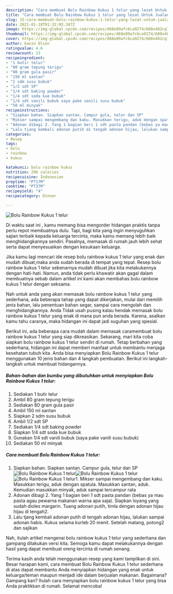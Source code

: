 ```yaml
---
description: "Cara membuat Bolu Rainbow Kukus 1 telur yang lezat Untuk Jualan"
title: "Cara membuat Bolu Rainbow Kukus 1 telur yang lezat Untuk Jualan"
slug: 15-cara-membuat-bolu-rainbow-kukus-1-telur-yang-lezat-untuk-jualan
date: 2021-01-18T01:32:03.347Z
image: https://img-global.cpcdn.com/recipes/d68e89afc6ca9274/680x482cq70/bolu-rainbow-kukus-1-telur-foto-resep-utama.jpg
thumbnail: https://img-global.cpcdn.com/recipes/d68e89afc6ca9274/680x482cq70/bolu-rainbow-kukus-1-telur-foto-resep-utama.jpg
cover: https://img-global.cpcdn.com/recipes/d68e89afc6ca9274/680x482cq70/bolu-rainbow-kukus-1-telur-foto-resep-utama.jpg
author: Gavin Olson
ratingvalue: 4.6
reviewcount: 13
recipeingredient:
- "1 butir telur"
- "80 gram tepung terigu"
- "80 gram gula pasir"
- "150 ml santan"
- "2 sdm susu bubuk"
- "1/2 sdt SP"
- "1/4 sdt baking powder"
- "1/4 sdt soda kue bubuk"
- "1/4 sdt vanili bubuk saya pake vanili susu bubuk"
- "50 ml minyak"
recipeinstructions:
- "Siapkan bahan. Siapkan santan. Campur gula, telur dan SP"
- "Mikser sampai mengembang dan kaku. Masukkan terigu, aduk dengan spatula. Masukkan santan, aduk. Kemudian masukkan minyak, aduk sampai tercampur rata"
- "Adonan dibagi 2. Yang 1 bagian beri 1 sdt pasta pandan (bebas ya mau pasta agau pewarna makanan warna apa saja). Siapkan loyang yang sudah dioles margarin. Tuang adonan putih, timla dengan adonan hijau hijau di tengah2."
- "Lalu tjang kembali adonan putih di tengah adonan hijau, lalukan sampai adonan habis. Kukus selama kurleb 20 menit. Setelah matang, potong2 dan sajikan"
categories:
- Resep
tags:
- bolu
- rainbow
- kukus

katakunci: bolu rainbow kukus 
nutrition: 296 calories
recipecuisine: Indonesian
preptime: "PT17M"
cooktime: "PT37M"
recipeyield: "4"
recipecategory: Dinner

---
```



![Bolu Rainbow Kukus 1 telur](https://img-global.cpcdn.com/recipes/d68e89afc6ca9274/680x482cq70/bolu-rainbow-kukus-1-telur-foto-resep-utama.jpg)

Di waktu  saat ini , kamu memang bisa mengorder hidangan praktis tanpa perlu repot membuatnya dulu. Tapi, bagi kita yang ingin menyuguhkan sajian terbaik kepada keluarga tercinta, maka kamu memang lebih baik menghidangkannya sendiri. Pasalnya, memasak di rumah jauh lebih sehat serta dapat menyesuaikan dengan kesukaan keluarga.

Jika kamu lagi mencari ide resep bolu rainbow kukus 1 telur yang enak dan mudah dibuat,maka anda sudah berada di tempat yang tepat. Resep bolu rainbow kukus 1 telur  sebenarnya mudah dibuat jika kita melakukannya dengan hati-hati. Namun, anda tidak perlu khawatir akan gagal dalam membuatnya 
sebab dalam artikel ini kami akan membahas bolu rainbow kukus 1 telur dengan seksama.  



Nah untuk anda yang akan memasak bolu rainbow kukus 1 telur yang sederhana, ada beberapa tahap yang dapat dikerjakan, mulai dari memilih jenis bahan, lalu penentuan bahan segar, sampai cara mengolah dan menghidangkannya. Anda Tidak usah pusing kalau hendak memasak bolu rainbow kukus 1 telur yang enak di mana pun anda berada. Karena, asalkan kamu  tahu caranya, maka hidangan ini dapat jadi suguhan yang spesial.

Berikut ini, ada beberapa cara mudah dalam memasak caramembuat bolu rainbow kukus 1 telur yang siap dikreasikan. Sekarang, mari kita coba siapkan bolu rainbow kukus 1 telur sendiri di rumah. Tetap berbahan yang sederhana, hidangan ini dapat memberi manfaat untuk membantu menjaga kesehatan tubuh kita. Anda bisa menyiapkan Bolu Rainbow Kukus 1 telur menggunakan 10 jenis bahan dan 4 langkah pembuatan. Berikut ini langkah-langkah untuk membuat hidangannya.

<!--inarticleads1-->

##### Bahan-bahan dan bumbu yang dibutuhkan untuk menyiapkan Bolu Rainbow Kukus 1 telur:

1. Sediakan 1 butir telur
1. Ambil 80 gram tepung terigu
1. Sediakan 80 gram gula pasir
1. Ambil 150 ml santan
1. Siapkan 2 sdm susu bubuk
1. Ambil 1/2 sdt SP
1. Sediakan 1/4 sdt baking powder
1. Siapkan 1/4 sdt soda kue bubuk
1. Gunakan 1/4 sdt vanili bubuk (saya pake vanili susu bubuk)
1. Sediakan 50 ml minyak




<!--inarticleads2-->

##### Cara membuat Bolu Rainbow Kukus 1 telur:

1. Siapkan bahan. Siapkan santan. Campur gula, telur dan SP
<img src="https://img-global.cpcdn.com/steps/be3e3f5ef4e553b5/160x128cq70/bolu-rainbow-kukus-1-telur-langkah-memasak-1-foto.jpg" alt="Bolu Rainbow Kukus 1 telur"><img src="https://img-global.cpcdn.com/steps/78568f38dd45ea0a/160x128cq70/bolu-rainbow-kukus-1-telur-langkah-memasak-1-foto.jpg" alt="Bolu Rainbow Kukus 1 telur"><img src="https://img-global.cpcdn.com/steps/72ab60c04f004677/160x128cq70/bolu-rainbow-kukus-1-telur-langkah-memasak-1-foto.jpg" alt="Bolu Rainbow Kukus 1 telur">1. Mikser sampai mengembang dan kaku. Masukkan terigu, aduk dengan spatula. Masukkan santan, aduk. Kemudian masukkan minyak, aduk sampai tercampur rata
1. Adonan dibagi 2. Yang 1 bagian beri 1 sdt pasta pandan (bebas ya mau pasta agau pewarna makanan warna apa saja). Siapkan loyang yang sudah dioles margarin. Tuang adonan putih, timla dengan adonan hijau hijau di tengah2.
1. Lalu tjang kembali adonan putih di tengah adonan hijau, lalukan sampai adonan habis. Kukus selama kurleb 20 menit. Setelah matang, potong2 dan sajikan




Nah, itulah artikel mengenai  bolu rainbow kukus 1 telur  yang sederhana dan gampang dilakukan versi kita. Semoga kamu dapat melakukannya dengan hasil yang dapat membuat oreng tercinta di rumah senang. 

Terima kasih anda telah menggunakan resep yang kami tampilkan di sini. Besar harapan kami, cara membuat  Bolu Rainbow Kukus 1 telur sederhana di atas dapat membantu Anda menyiapkan hidangan yang enak untuk keluarga/teman maupun menjadi ide dalam berjualan makanan. Bagaimana? Gampang kan? Itulah cara menyiapkan bolu rainbow kukus 1 telur yang bisa Anda praktikkan di rumah. Selamat mencoba!

